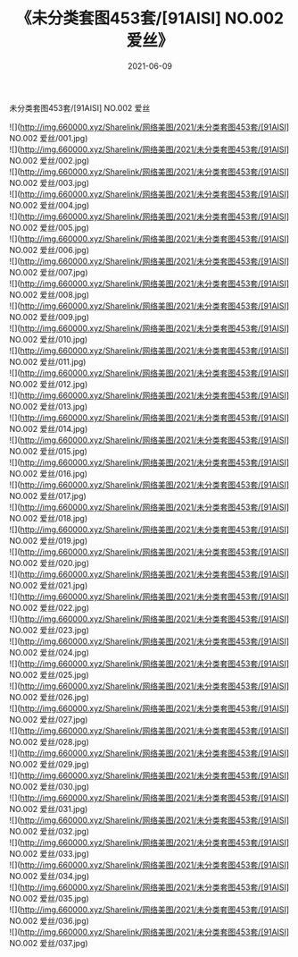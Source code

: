 ﻿---
layout: post
title:  《未分类套图453套/[91AISI] NO.002 爱丝》
date:   2021-06-09
img: http://img.660000.xyz/Sharelink/网络美图/2021/未分类套图453套/[91AISI] NO.002 爱丝/000.jpg
categories: [美女, 清纯, 唯美]
---

未分类套图453套/[91AISI] NO.002 爱丝

 ![](http://img.660000.xyz/Sharelink/网络美图/2021/未分类套图453套/[91AISI] NO.002 爱丝/001.jpg) <br>![](http://img.660000.xyz/Sharelink/网络美图/2021/未分类套图453套/[91AISI] NO.002 爱丝/002.jpg) <br>![](http://img.660000.xyz/Sharelink/网络美图/2021/未分类套图453套/[91AISI] NO.002 爱丝/003.jpg) <br>![](http://img.660000.xyz/Sharelink/网络美图/2021/未分类套图453套/[91AISI] NO.002 爱丝/004.jpg) <br>![](http://img.660000.xyz/Sharelink/网络美图/2021/未分类套图453套/[91AISI] NO.002 爱丝/005.jpg) <br>![](http://img.660000.xyz/Sharelink/网络美图/2021/未分类套图453套/[91AISI] NO.002 爱丝/006.jpg) <br>![](http://img.660000.xyz/Sharelink/网络美图/2021/未分类套图453套/[91AISI] NO.002 爱丝/007.jpg) <br>![](http://img.660000.xyz/Sharelink/网络美图/2021/未分类套图453套/[91AISI] NO.002 爱丝/008.jpg) <br>![](http://img.660000.xyz/Sharelink/网络美图/2021/未分类套图453套/[91AISI] NO.002 爱丝/009.jpg) <br>![](http://img.660000.xyz/Sharelink/网络美图/2021/未分类套图453套/[91AISI] NO.002 爱丝/010.jpg) <br>![](http://img.660000.xyz/Sharelink/网络美图/2021/未分类套图453套/[91AISI] NO.002 爱丝/011.jpg) <br>![](http://img.660000.xyz/Sharelink/网络美图/2021/未分类套图453套/[91AISI] NO.002 爱丝/012.jpg) <br>![](http://img.660000.xyz/Sharelink/网络美图/2021/未分类套图453套/[91AISI] NO.002 爱丝/013.jpg) <br>![](http://img.660000.xyz/Sharelink/网络美图/2021/未分类套图453套/[91AISI] NO.002 爱丝/014.jpg) <br>![](http://img.660000.xyz/Sharelink/网络美图/2021/未分类套图453套/[91AISI] NO.002 爱丝/015.jpg) <br>![](http://img.660000.xyz/Sharelink/网络美图/2021/未分类套图453套/[91AISI] NO.002 爱丝/016.jpg) <br>![](http://img.660000.xyz/Sharelink/网络美图/2021/未分类套图453套/[91AISI] NO.002 爱丝/017.jpg) <br>![](http://img.660000.xyz/Sharelink/网络美图/2021/未分类套图453套/[91AISI] NO.002 爱丝/018.jpg) <br>![](http://img.660000.xyz/Sharelink/网络美图/2021/未分类套图453套/[91AISI] NO.002 爱丝/019.jpg) <br>![](http://img.660000.xyz/Sharelink/网络美图/2021/未分类套图453套/[91AISI] NO.002 爱丝/020.jpg) <br>![](http://img.660000.xyz/Sharelink/网络美图/2021/未分类套图453套/[91AISI] NO.002 爱丝/021.jpg) <br>![](http://img.660000.xyz/Sharelink/网络美图/2021/未分类套图453套/[91AISI] NO.002 爱丝/022.jpg) <br>![](http://img.660000.xyz/Sharelink/网络美图/2021/未分类套图453套/[91AISI] NO.002 爱丝/023.jpg) <br>![](http://img.660000.xyz/Sharelink/网络美图/2021/未分类套图453套/[91AISI] NO.002 爱丝/024.jpg) <br>![](http://img.660000.xyz/Sharelink/网络美图/2021/未分类套图453套/[91AISI] NO.002 爱丝/025.jpg) <br>![](http://img.660000.xyz/Sharelink/网络美图/2021/未分类套图453套/[91AISI] NO.002 爱丝/026.jpg) <br>![](http://img.660000.xyz/Sharelink/网络美图/2021/未分类套图453套/[91AISI] NO.002 爱丝/027.jpg) <br>![](http://img.660000.xyz/Sharelink/网络美图/2021/未分类套图453套/[91AISI] NO.002 爱丝/028.jpg) <br>![](http://img.660000.xyz/Sharelink/网络美图/2021/未分类套图453套/[91AISI] NO.002 爱丝/029.jpg) <br>![](http://img.660000.xyz/Sharelink/网络美图/2021/未分类套图453套/[91AISI] NO.002 爱丝/030.jpg) <br>![](http://img.660000.xyz/Sharelink/网络美图/2021/未分类套图453套/[91AISI] NO.002 爱丝/031.jpg) <br>![](http://img.660000.xyz/Sharelink/网络美图/2021/未分类套图453套/[91AISI] NO.002 爱丝/032.jpg) <br>![](http://img.660000.xyz/Sharelink/网络美图/2021/未分类套图453套/[91AISI] NO.002 爱丝/033.jpg) <br>![](http://img.660000.xyz/Sharelink/网络美图/2021/未分类套图453套/[91AISI] NO.002 爱丝/034.jpg) <br>![](http://img.660000.xyz/Sharelink/网络美图/2021/未分类套图453套/[91AISI] NO.002 爱丝/035.jpg) <br>![](http://img.660000.xyz/Sharelink/网络美图/2021/未分类套图453套/[91AISI] NO.002 爱丝/036.jpg) <br>![](http://img.660000.xyz/Sharelink/网络美图/2021/未分类套图453套/[91AISI] NO.002 爱丝/037.jpg) <br>